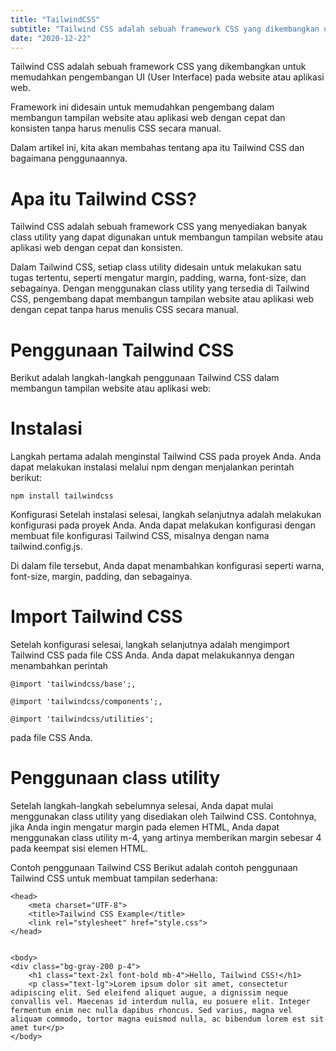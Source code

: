 ```yaml
---
title: "TailwindCSS"
subtitle: "Tailwind CSS adalah sebuah framework CSS yang dikembangkan untuk memudahkan pengembangan UI (User Interface) pada website atau aplikasi web. "
date: "2020-12-22"
---
```



Tailwind CSS adalah sebuah framework CSS yang dikembangkan untuk memudahkan pengembangan UI (User Interface) pada website atau aplikasi web. 


Framework ini didesain untuk memudahkan pengembang dalam membangun tampilan website atau aplikasi web dengan cepat dan konsisten tanpa harus menulis CSS secara manual. 


Dalam artikel ini, kita akan membahas tentang apa itu Tailwind CSS dan bagaimana penggunaannya.

# Apa itu Tailwind CSS?


Tailwind CSS adalah sebuah framework CSS yang menyediakan banyak class utility yang dapat digunakan untuk membangun tampilan website atau aplikasi web dengan cepat dan konsisten.


Dalam Tailwind CSS, setiap class utility didesain untuk melakukan satu tugas tertentu, seperti mengatur margin, padding, warna, font-size, dan sebagainya. Dengan menggunakan class utility yang tersedia di Tailwind CSS, pengembang dapat membangun tampilan website atau aplikasi web dengan cepat tanpa harus menulis CSS secara manual.

# Penggunaan Tailwind CSS
Berikut adalah langkah-langkah penggunaan Tailwind CSS dalam membangun tampilan website atau aplikasi web:

# Instalasi


Langkah pertama adalah menginstal Tailwind CSS pada proyek Anda. Anda dapat melakukan instalasi melalui npm dengan menjalankan perintah berikut:


`npm install tailwindcss`

Konfigurasi
Setelah instalasi selesai, langkah selanjutnya adalah melakukan konfigurasi pada proyek Anda. Anda dapat melakukan konfigurasi dengan membuat file konfigurasi Tailwind CSS, misalnya dengan nama tailwind.config.js.


Di dalam file tersebut, Anda dapat menambahkan konfigurasi seperti warna, font-size, margin, padding, dan sebagainya.

# Import Tailwind CSS
Setelah konfigurasi selesai, langkah selanjutnya adalah mengimport Tailwind CSS pada file CSS Anda. Anda dapat melakukannya dengan menambahkan perintah 


`@import 'tailwindcss/base';, `

`@import 'tailwindcss/components';,  `

`@import 'tailwindcss/utilities'; `

pada file CSS Anda.

# Penggunaan class utility


Setelah langkah-langkah sebelumnya selesai, Anda dapat mulai menggunakan class utility yang disediakan oleh Tailwind CSS. Contohnya, jika Anda ingin mengatur margin pada elemen HTML, Anda dapat menggunakan class utility m-4, yang artinya memberikan margin sebesar 4 pada keempat sisi elemen HTML.

Contoh penggunaan Tailwind CSS
Berikut adalah contoh penggunaan Tailwind CSS untuk membuat tampilan sederhana:


    <head>
        <meta charset="UTF-8">
        <title>Tailwind CSS Example</title>
        <link rel="stylesheet" href="style.css">
    </head>


    <body>
    <div class="bg-gray-200 p-4">
        <h1 class="text-2xl font-bold mb-4">Hello, Tailwind CSS!</h1>
        <p class="text-lg">Lorem ipsum dolor sit amet, consectetur adipiscing elit. Sed eleifend aliquet augue, a dignissim neque convallis vel. Maecenas id interdum nulla, eu posuere elit. Integer fermentum enim nec nulla dapibus rhoncus. Sed varius, magna vel aliquam commodo, tortor magna euismod nulla, ac bibendum lorem est sit amet tur</p>
    </body>


